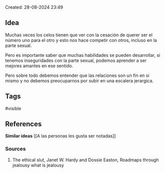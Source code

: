 Created: 28-08-2024 23:49

## <span class="pink"> **Idea** </span>
Muchas veces los celos tienen que ver con la cesación de querer ser el número uno para el otro y esto nos hace competir con otros, incluso en la parte sexual.

Pero es importante saber que muchas habilidades se pueden desarrollar, si tenemos inseguridades con la parte sexual, podemos aprender a ser mejores amantes en ese sentido.

Pero sobre todo debemos entender que las relaciones son un fin en si mismo y no debemos preocuparnos por subir en una escalera jerargica.

## <span class="orange"> **Tags**</span>
<span class="tag"> #visible</span> 

## <span class="green"> **References**</span>
<span class="blue"> **Similar ideas** </span>
[[A las personas les gusta ser notadas]]
### <span class="purple"> **Sources**</span>
1. The ethical slut, Janet W. Hardy and Dossie Easton, Roadmaps  through jealousy what is jealousy